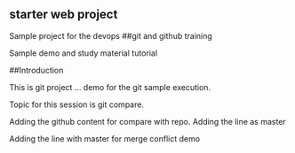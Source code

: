 ## starter web project

Sample project for the devops
##git and github training

Sample demo and study material tutorial

##Introduction

This is git project ... demo for the git sample execution.

Topic for this session is git compare.

Adding the github content for compare with repo.
Adding the line as master


Adding the line with master for merge conflict demo

